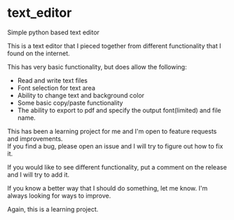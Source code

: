 # text_editor
Simple python based text editor

This is a text editor that I pieced together from different functionality that I found on the internet.  

This has very basic functionality, but does allow the following:
- Read and write text files
- Font selection for text area
- Ability to change text and background color
- Some basic copy/paste functionality
- The ability to export to pdf and specify the output font(limited) and file name.

This has been a learning project for me and I'm open to feature requests and improvements.  
If you find a bug, please open an issue and I will try to figure out how to fix it.

If you would like to see different functionality, put a comment on the release and I will try to add it.

If you know a better way that I should do something, let me know.  I'm always looking for ways to improve.

Again, this is a learning project.
